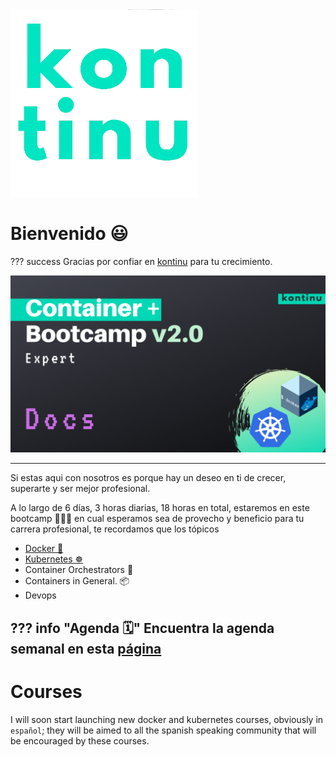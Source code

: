 
<img src="assets/images/logo.png" class="center" alt="kontinu" style="width:300px;">

# Bienvenido 😃

??? success
    Gracias por confiar en [kontinu](https://www.kontinu.io) para tu crecimiento.

<img src="assets/images/container-bootcamp.png" class="center" alt="Bootcamp" style="width:auto;">

---

Si estas aqui con nosotros es porque hay un deseo en ti de crecer, superarte y ser mejor profesional.

A lo largo de 6 días, 3 horas diarias, 18 horas en total, estaremos en este bootcamp 🏋🏻‍♀️ en cual esperamos sea de provecho y beneficio para tu carrera profesional, te recordamos que los tópicos 
- [Docker 🐳](/docker/)
- [Kubernetes ☸️](/kubernetes/)
- Container Orchestrators 🎼
- Containers in General. 📦
- Devops


??? info "Agenda 🗓"
    Encuentra la agenda semanal en esta [página](./agenda.md)
---

# Courses

I will soon start launching new docker and kubernetes courses, obviously in `español`; they will be aimed to all the spanish speaking community that will be encouraged by these courses.
